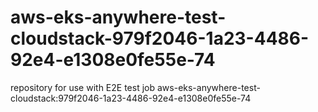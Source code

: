 # aws-eks-anywhere-test-cloudstack-979f2046-1a23-4486-92e4-e1308e0fe55e-74
repository for use with E2E test job aws-eks-anywhere-test-cloudstack:979f2046-1a23-4486-92e4-e1308e0fe55e-74
